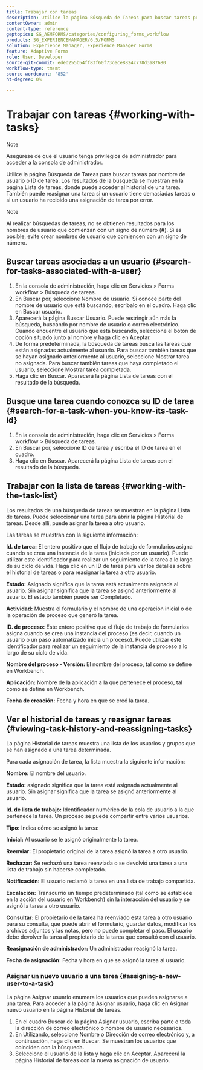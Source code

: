 ```yaml
---
title: Trabajar con tareas
description: Utilice la página Búsqueda de Tareas para buscar tareas por nombre de usuario o ID de tarea. Más información sobre cómo trabajar con tareas.
contentOwner: admin
content-type: reference
geptopics: SG_AEMFORMS/categories/configuring_forms_workflow
products: SG_EXPERIENCEMANAGER/6.5/FORMS
solution: Experience Manager, Experience Manager Forms
feature: Adaptive Forms
role: User, Developer
source-git-commit: eded255b54ff83f60f73cece8824c778d3a87680
workflow-type: tm+mt
source-wordcount: '852'
ht-degree: 0%

---
```


# Trabajar con tareas {#working-with-tasks}

>[!NOTE]
> 
> Asegúrese de que el usuario tenga privilegios de administrador para acceder a la consola de administrador.

Utilice la página Búsqueda de Tareas para buscar tareas por nombre de usuario o ID de tarea. Los resultados de la búsqueda se muestran en la página Lista de tareas, donde puede acceder al historial de una tarea. También puede reasignar una tarea si un usuario tiene demasiadas tareas o si un usuario ha recibido una asignación de tarea por error.

>[!NOTE]
>
>Al realizar búsquedas de tareas, no se obtienen resultados para los nombres de usuario que comienzan con un signo de número (#). Si es posible, evite crear nombres de usuario que comiencen con un signo de número.

## Buscar tareas asociadas a un usuario {#search-for-tasks-associated-with-a-user}

1. En la consola de administración, haga clic en Servicios > Forms workflow > Búsqueda de tareas.
1. En Buscar por, seleccione Nombre de usuario. Si conoce parte del nombre de usuario que está buscando, escríbalo en el cuadro. Haga clic en Buscar usuario.
1. Aparecerá la página Buscar Usuario. Puede restringir aún más la búsqueda, buscando por nombre de usuario o correo electrónico. Cuando encuentre el usuario que está buscando, seleccione el botón de opción situado junto al nombre y haga clic en Aceptar.
1. De forma predeterminada, la búsqueda de tareas busca las tareas que están asignadas actualmente al usuario. Para buscar también tareas que se hayan asignado anteriormente al usuario, seleccione Mostrar tarea no asignada. Para buscar también tareas que haya completado el usuario, seleccione Mostrar tarea completada.
1. Haga clic en Buscar. Aparecerá la página Lista de tareas con el resultado de la búsqueda.

## Busque una tarea cuando conozca su ID de tarea {#search-for-a-task-when-you-know-its-task-id}

1. En la consola de administración, haga clic en Servicios > Forms workflow > Búsqueda de tareas.
1. En Buscar por, seleccione ID de tarea y escriba el ID de tarea en el cuadro.
1. Haga clic en Buscar. Aparecerá la página Lista de tareas con el resultado de la búsqueda.

## Trabajar con la lista de tareas {#working-with-the-task-list}

Los resultados de una búsqueda de tareas se muestran en la página Lista de tareas. Puede seleccionar una tarea para abrir la página Historial de tareas. Desde allí, puede asignar la tarea a otro usuario.

Las tareas se muestran con la siguiente información:

**Id. de tarea:** El entero positivo que el flujo de trabajo de formularios asigna cuando se crea una instancia de la tarea (iniciada por un usuario). Puede utilizar este identificador para realizar un seguimiento de la tarea a lo largo de su ciclo de vida. Haga clic en un ID de tarea para ver los detalles sobre el historial de tareas o para reasignar la tarea a otro usuario.

**Estado:** Asignado significa que la tarea está actualmente asignada al usuario. Sin asignar significa que la tarea se asignó anteriormente al usuario. El estado también puede ser Completado.

**Actividad:** Muestra el formulario y el nombre de una operación inicial o de la operación de proceso que generó la tarea.

**ID. de proceso:** Este entero positivo que el flujo de trabajo de formularios asigna cuando se crea una instancia del proceso (es decir, cuando un usuario o un paso automatizado inicia un proceso). Puede utilizar este identificador para realizar un seguimiento de la instancia de proceso a lo largo de su ciclo de vida.

**Nombre del proceso - Versión:** El nombre del proceso, tal como se define en Workbench.

**Aplicación:** Nombre de la aplicación a la que pertenece el proceso, tal como se define en Workbench.

**Fecha de creación:** Fecha y hora en que se creó la tarea.

## Ver el historial de tareas y reasignar tareas {#viewing-task-history-and-reassigning-tasks}

La página Historial de tareas muestra una lista de los usuarios y grupos que se han asignado a una tarea determinada.

Para cada asignación de tarea, la lista muestra la siguiente información:

**Nombre:** El nombre del usuario.

**Estado:** asignado significa que la tarea está asignada actualmente al usuario. Sin asignar significa que la tarea se asignó anteriormente al usuario.

**Id. de lista de trabajo:** Identificador numérico de la cola de usuario a la que pertenece la tarea. Un proceso se puede compartir entre varios usuarios.

**Tipo:** Indica cómo se asignó la tarea:

**Inicial:** Al usuario se le asignó originalmente la tarea.

**Reenviar:** El propietario original de la tarea asignó la tarea a otro usuario.

**Rechazar:** Se rechazó una tarea reenviada o se devolvió una tarea a una lista de trabajo sin haberse completado.

**Notificación:** El usuario reclamó la tarea en una lista de trabajo compartida.

**Escalación:** Transcurrió un tiempo predeterminado (tal como se establece en la acción del usuario en Workbench) sin la interacción del usuario y se asignó la tarea a otro usuario.

**Consultar:** El propietario de la tarea ha reenviado esta tarea a otro usuario para su consulta, que puede abrir el formulario, guardar datos, modificar los archivos adjuntos y las notas, pero no puede completar el paso. El usuario debe devolver la tarea al propietario de la tarea que consultó con el usuario.

**Reasignación de administrador:** Un administrador reasignó la tarea.

**Fecha de asignación:** Fecha y hora en que se asignó la tarea al usuario.

### Asignar un nuevo usuario a una tarea {#assigning-a-new-user-to-a-task}

La página Asignar usuario enumera los usuarios que pueden asignarse a una tarea. Para acceder a la página Asignar usuario, haga clic en Asignar nuevo usuario en la página Historial de tareas.

1. En el cuadro Buscar de la página Asignar usuario, escriba parte o toda la dirección de correo electrónico o nombre de usuario necesarios.
1. En Utilizando, seleccione Nombre o Dirección de correo electrónico y, a continuación, haga clic en Buscar. Se muestran los usuarios que coinciden con la búsqueda.
1. Seleccione el usuario de la lista y haga clic en Aceptar. Aparecerá la página Historial de tareas con la nueva asignación de usuario.
